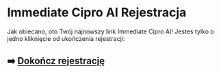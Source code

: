 # Immediate Cipro AI Rejestracja

Jak obiecano, oto Twój najnowszy link Immediate Cipro AI! Jesteś tylko o jedno kliknięcie od ukończenia rejestracji:

## ➡️ [Dokończ rejestrację](https://tinyurl.com/3cpx8sew)